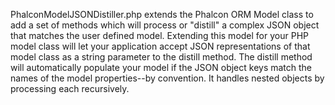 PhalconModelJSONDistiller.php extends the Phalcon ORM Model class to add a set of methods which will process or "distill" a complex JSON object that matches the user defined model.  Extending this model for your PHP model class will let your application accept JSON representations of that model class as a string parameter to the distill method.  The distill method will automatically populate your model if the JSON object keys match the names of the model properties--by convention.  It handles nested objects by processing each recursively.

